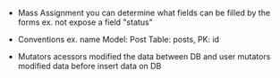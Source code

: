  - Mass Assignment
 you can determine what fields can be filled by the forms
 ex. not expose a field "status"


 - Conventions
 ex. name Model: Post Table: posts, PK: id

 - Mutators
 acessors modified the data between DB and user
 mutators modified data before insert data on DB